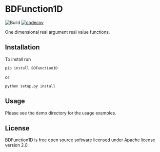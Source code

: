 # BDFunction1D

![Build](https://github.com/bond-anton/BDFunction1D/workflows/Build/badge.svg)
[![codecov](https://codecov.io/gh/bond-anton/BDFunction1D/branch/master/graph/badge.svg)](https://codecov.io/gh/bond-anton/BDPoisson1D)

One dimensional real argument real value functions.

## Installation

To install run
```shell
pip install BDFunction1D
```
or
```shell
python setup.py install
```
## Usage

Please see the demo directory for the usage examples.

## License

BDFunction1D is free open source software licensed under Apache license version 2.0
